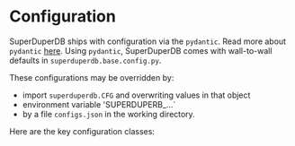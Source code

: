# Configuration

SuperDuperDB ships with configuration via the `pydantic`. Read more about `pydantic` [here](https://docs.pydantic.dev/latest/).
Using `pydantic`, SuperDuperDB comes with wall-to-wall defaults in `superduperdb.base.config.py`.

These configurations may be overridden by:

- import `superduperdb.CFG` and overwriting values in that object
- environment variable 'SUPERDUPERB_...`
- by a file `configs.json` in the
working directory.

Here are the key configuration classes:
